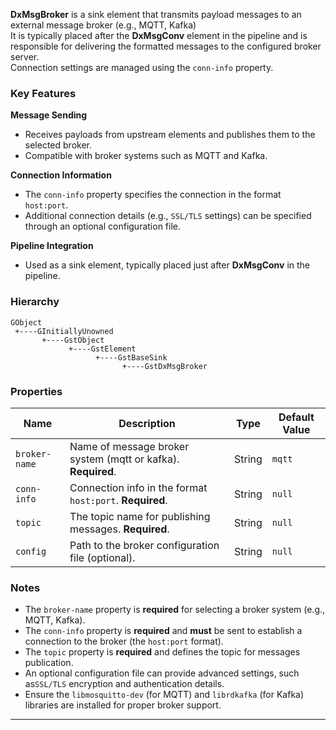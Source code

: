 **DxMsgBroker** is a sink element that transmits payload messages to an external message broker (e.g., MQTT, Kafka)  
It is typically placed after the **DxMsgConv** element in the pipeline and is responsible for delivering the formatted messages to the configured broker server.  
Connection settings are managed using the `conn-info` property. 

### **Key Features**

**Message Sending**  

- Receives payloads from upstream elements and publishes them to the selected broker.  
- Compatible with broker systems such as MQTT and Kafka.  

**Connection Information**  

- The `conn-info` property specifies the connection in the format `host:port`.  
- Additional connection details (e.g., `SSL/TLS` settings) can be specified through an optional configuration file.  

**Pipeline Integration**  

- Used as a sink element, typically placed just after **DxMsgConv** in the pipeline.  

### **Hierarchy**

```
GObject
 +----GInitiallyUnowned
       +----GstObject
             +----GstElement
                   +----GstBaseSink
                         +----GstDxMsgBroker
```

### **Properties**

| **Name**         | **Description**                                                      | **Type**  | **Default Value** |
|-------------------|----------------------------------------------------------------------|-----------|--------------------|
| `broker-name` | Name of message broker system (mqtt or kafka). **Required**. | String | `mqtt`             |
| `conn-info`      | Connection info in the format `host:port`. **Required**.             | String    | `null`             |
| `topic`          | The topic name for publishing messages. **Required**.                | String    | `null`             |
| `config`         | Path to the broker configuration file (optional).                    | String    | `null`             |

### **Notes**  

- The `broker-name` property is **required** for selecting a broker system (e.g., MQTT, Kafka).  
- The `conn-info` property is **required** and **must** be sent to establish a connection to the broker (the `host:port` format).  
- The `topic` property is **required** and defines the topic for messages publication.  
- An optional configuration file can provide advanced settings, such as`SSL/TLS` encryption and
authentication details.  
- Ensure the `libmosquitto-dev` (for MQTT) and `librdkafka` (for Kafka) libraries are installed for proper broker support.  

---
